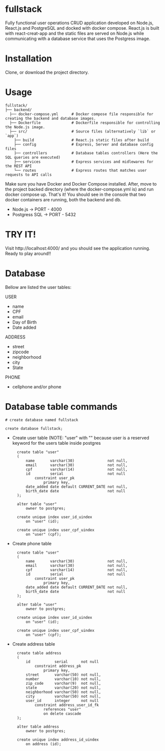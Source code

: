 # fullstack

Fully functional user operations CRUD application developed on Node.js, React.js and PostgreSQL and docked with docker compose. React.js is built with react-creat-app and the static files are served on Node.js while communicating with a database service that uses the Postgress image.

# Installation

Clone, or download the project directory.

# Usage
    fullstack/
    ├── backend/
      ├── docker-compose.yml      # Docker compose file responsible for creating the backend and database images.
      ├── Dockerfile              # Dockerfile responsible for controlling the Node.js image.
      ├── src/                    # Source files (alternatively `lib` or `app`)
        ├── build                 # React.js static files after build
        ├── config                # Express, Server and database config files
        ├── controllers           # Database tables controllers (Here the SQL queries are executed)
        ├── services              # Express services and midlewares for the REST API
        └── routes                # Express routes that matches user requests to API calls
        
Make sure you have Docker and Docker Compose installed. After, move to the project backed directory (where the docker-compose.yml is) and run docker compose up. That's it! You should see in the console that two docker containers are running, both the backend and db. 

- Node.js       -> PORT      - 4000
- Postgress SQL -> PORT      - 5432

# TRY IT!
Visit http://localhost:4000/ and you should see the application running. Ready to play around!!

# Database

Bellow are listed the user tables:

USER
- name
- CPF
- email
- Day of Birth
- Date added

ADDRESS
- street
- zipcode
- neighborhood
- city
- State

PHONE
- cellphone and/or phone

# Database table commands

    # create database named fullstack
    
    create database fullstack;

- Create user table (NOTE: "user" with "" because user is a reserved keyword for the users table inside postgres
    
        create table "user"
        (
            name       varchar(30)               not null,
            email      varchar(30)               not null,
            cpf        varchar(14)               not null,
            id         serial                    not null
                constraint user_pk
                    primary key,
            date_added date default CURRENT_DATE not null,
            birth_date date                      not null
        );

        alter table "user"
            owner to postgres;

        create unique index user_id_uindex
            on "user" (id);

        create unique index user_cpf_uindex
            on "user" (cpf);
  
- Create phone table
    
        create table "user"
        (
            name       varchar(30)               not null,
            email      varchar(30)               not null,
            cpf        varchar(14)               not null,
            id         serial                    not null
                constraint user_pk
                    primary key,
            date_added date default CURRENT_DATE not null,
            birth_date date                      not null
        );

        alter table "user"
            owner to postgres;

        create unique index user_id_uindex
            on "user" (id);

        create unique index user_cpf_uindex
            on "user" (cpf);
            
- Create address table

        create table address
        (
            id           serial      not null
                constraint address_pk
                    primary key,
            street       varchar(50) not null,
            number       varchar(10) not null,
            zip_code     varchar(9)  not null,
            state        varchar(20) not null,
            neighborhood varchar(50) not null,
            city         varchar(50) not null,
            user_id      integer     not null
                constraint address_user_id_fk
                    references "user"
                    on delete cascade
        );

        alter table address
            owner to postgres;

        create unique index address_id_uindex
            on address (id);
